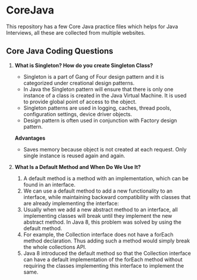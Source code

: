 # CoreJava
This repository has a few Core Java practice files which helps for Java Interviews, all these are collected from multiple websites.
## Core Java Coding Questions
1. **What is Singleton? How do you create Singleton Class?**
    - Singleton is a part of Gang of Four design pattern and it is categorized under creational design patterns.
    - In Java the Singleton pattern will ensure that there is only one instance of a class is created in the Java Virtual Machine.
      It is used to provide global point of access to the object.
    - Singleton patterns are used in logging, caches, thread pools, configuration settings, device driver objects.
    - Design pattern is often used in conjunction with Factory design pattern.
    
   **Advantages**
    - Saves memory because object is not created at each request. Only single instance is reused again and again.

2. **What Is a Default Method and When Do We Use It?**
     1. A default method is a method with an implementation, which can be found in an interface.
     2. We can use a default method to add a new functionality to an interface, while maintaining backward compatibility with classes that are already implementing the interface:
     3. Usually when we add a new abstract method to an interface, all implementing classes will break until they implement the new abstract method. In Java 8, this problem was solved by using the default method.
     4. For example, the Collection interface does not have a forEach method declaration. Thus adding such a method would simply break the whole collections API.
     5. Java 8 introduced the default method so that the Collection interface can have a default implementation of the forEach method without requiring the classes implementing this interface to implement the same.
